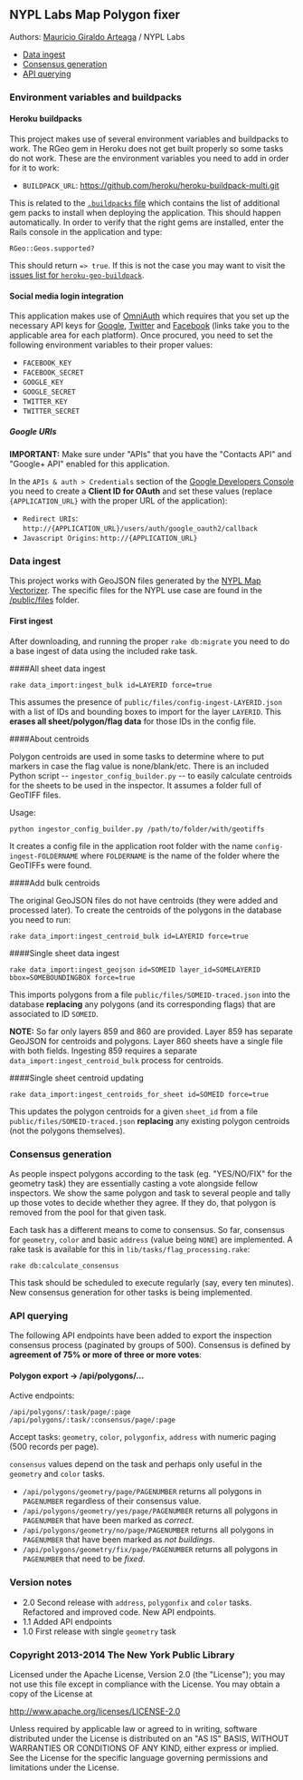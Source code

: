 ## NYPL Labs Map Polygon fixer

Authors: [Mauricio Giraldo Arteaga] / NYPL Labs

- [Data ingest](#ingest)
- [Consensus generation](#consensus)
- [API querying](#api)

### Environment variables and buildpacks

#### Heroku buildpacks

This project makes use of several environment variables and buildpacks to work. The RGeo gem in Heroku does not get built properly so some tasks do not work. These are the environment variables you need to add in order for it to work:

- `BUILDPACK_URL`: https://github.com/heroku/heroku-buildpack-multi.git

This is related to the [`.buildpacks` file](.buildpacks) which contains the list of additional gem packs to install when deploying the application. This should happen automatically. In order to verify that the right gems are installed, enter the Rails console in the application and type:

`RGeo::Geos.supported?`

This should return `=> true`. If this is not the case you may want to visit the [issues list for `heroku-geo-buildpack`](https://github.com/cyberdelia/heroku-geo-buildpack/issues).

#### Social media login integration

This application makes use of [OmniAuth](https://github.com/intridea/omniauth) which requires that you set up the necessary API keys for [Google](https://developers.google.com/+/api/oauth#apikey), [Twitter](https://dev.twitter.com/oauth) and [Facebook](https://developers.facebook.com/docs/facebook-login/v2.3) (links take you to the applicable area for each platform). Once procured, you need to set the following environment variables to their proper values:

- `FACEBOOK_KEY`
- `FACEBOOK_SECRET`
- `GOOGLE_KEY`
- `GOOGLE_SECRET`
- `TWITTER_KEY`
- `TWITTER_SECRET`

##### Google URIs

**IMPORTANT:** Make sure under "APIs" that you have the "Contacts API" and "Google+ API" enabled for this application.

In the `APIs & auth > Credentials` section of the [Google Developers Console](https://console.developers.google.com/) you need to create a **Client ID for OAuth** and set these values (replace `{APPLICATION_URL}` with the proper URL of the application):

- `Redirect URIs`: `http://{APPLICATION_URL}/users/auth/google_oauth2/callback`
- `Javascript Origins`: `http://{APPLICATION_URL}`

### <a name="ingest"></a>Data ingest

This project works with GeoJSON files generated by the [NYPL Map Vectorizer]. The specific files for the NYPL use case are found in the [/public/files](public/files/) folder.

#### First ingest

After downloading, and running the proper `rake db:migrate` you need to do a base ingest of data using the included rake task.

####All sheet data ingest

`rake data_import:ingest_bulk id=LAYERID force=true`

This assumes the presence of `public/files/config-ingest-LAYERID.json` with a list of IDs and bounding boxes to import for the layer `LAYERID`. This **erases all sheet/polygon/flag data** for those IDs in the config file.

####About centroids

Polygon centroids are used in some tasks to determine where to put markers in case the flag value is none/blank/etc. There is an included Python script -- `ingestor_config_builder.py` -- to easily calculate centroids for the sheets to be used in the inspector. It assumes a folder full of GeoTIFF files.

Usage:

`python ingestor_config_builder.py /path/to/folder/with/geotiffs`

It creates a config file in the application root folder with the name `config-ingest-FOLDERNAME` where `FOLDERNAME` is the name of the folder where the GeoTIFFs were found.

####Add bulk centroids

The original GeoJSON files do not have centroids (they were added and processed later). To create the centroids of the polygons in the database you need to run:

`rake data_import:ingest_centroid_bulk id=LAYERID force=true`

####Single sheet data ingest

`rake data_import:ingest_geojson id=SOMEID layer_id=SOMELAYERID bbox=SOMEBOUNDINGBOX force=true`

This imports polygons from a file `public/files/SOMEID-traced.json` into the database **replacing** any polygons (and its corresponding flags) that are associated to ID `SOMEID`.

**NOTE:** So far only layers 859 and 860 are provided. Layer 859 has separate GeoJSON for centroids and polygons. Layer 860 sheets have a single file with both fields. Ingesting 859 requires a separate `data_import:ingest_centroid_bulk` process for centroids.

####Single sheet centroid updating

`rake data_import:ingest_centroids_for_sheet id=SOMEID force=true`

This updates the polygon centroids for a given `sheet_id` from a file `public/files/SOMEID-traced.json` **replacing** any existing polygon centroids (not the polygons themselves).

### <a name="consensus"></a>Consensus generation

As people inspect polygons according to the task (eg. "YES/NO/FIX" for the geometry task) they are essentially casting a vote alongside fellow inspectors. We show the same polygon and task to several people and tally up those votes to decide whether they agree. If they do, that polygon is removed from the pool for that given task.

Each task has a different means to come to consensus. So far, consensus for `geometry`, `color` and basic `address` (value being `NONE`) are implemented. A rake task is available for this in `lib/tasks/flag_processing.rake`:

````
rake db:calculate_consensus
````

This task should be scheduled to execute regularly (say, every ten minutes). New consensus generation for other tasks is being implemented.

### <a name="api"></a>API querying

The following API endpoints have been added to export the inspection consensus process (paginated by groups of 500). Consensus is defined by **agreement of 75% or more of three or more votes**:

#### Polygon export → /api/polygons/…

Active endpoints:
````
/api/polygons/:task/page/:page
/api/polygons/:task/:consensus/page/:page
````

Accept tasks:
`geometry`, `color`, `polygonfix`, `address` with numeric paging (500 records per page).

`consensus` values depend on the task and perhaps only useful in the `geometry` and `color` tasks.

- `/api/polygons/geometry/page/PAGENUMBER` returns all polygons in `PAGENUMBER` regardless of their consensus value.
- `/api/polygons/geometry/yes/page/PAGENUMBER` returns all polygons in `PAGENUMBER` that have been marked as *correct*.
- `/api/polygons/geometry/no/page/PAGENUMBER` returns all polygons in `PAGENUMBER` that have been marked as *not buildings*.
- `/api/polygons/geometry/fix/page/PAGENUMBER` returns all polygons in `PAGENUMBER` that need to be *fixed*.

### Version notes

- 2.0 Second release with `address`, `polygonfix` and `color` tasks. Refactored and improved code. New API endpoints.
- 1.1 Added API endpoints
- 1.0 First release with single `geometry` task

### Copyright 2013-2014 The New York Public Library

Licensed under the Apache License, Version 2.0 (the "License");
you may not use this file except in compliance with the License.
You may obtain a copy of the License at

http://www.apache.org/licenses/LICENSE-2.0

Unless required by applicable law or agreed to in writing, software
distributed under the License is distributed on an "AS IS" BASIS,
WITHOUT WARRANTIES OR CONDITIONS OF ANY KIND, either express or implied.
See the License for the specific language governing permissions and
limitations under the License.


[Mauricio Giraldo Arteaga]: https://twitter.com/mgiraldo
[NYPL Map Vectorizer]: https://github.com/NYPL/map-vectorizer
